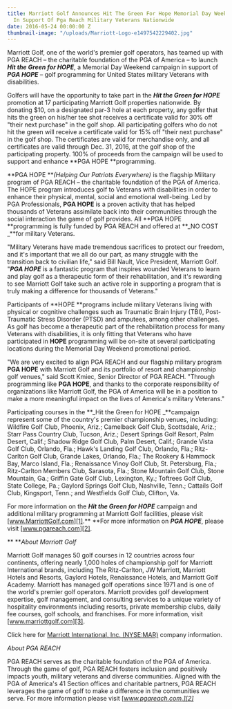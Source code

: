 ```yaml
---
title: Marriott Golf Announces Hit The Green For Hope Memorial Day Weekend Promotion
  In Support Of Pga Reach Military Veterans Nationwide
date: 2016-05-24 00:00:00 Z
thumbnail-image: "/uploads/Marriott-Logo-e1497542229402.jpg"
---
```


Marriott Golf, one of the world's premier golf operators, has teamed up with PGA REACH – the charitable foundation of the PGA of America – to launch **_Hit the Green for HOPE_**, a Memorial Day Weekend campaign in support of **_PGA HOPE_** – golf programming for United States military Veterans with disabilities.

Golfers will have the opportunity to take part in the **_Hit the Green for HOPE_** promotion at 17 participating Marriott Golf properties nationwide. By donating $10, on a designated par-3 hole at each property, any golfer that hits the green on his/her tee shot receives a certificate valid for 30% off "their next purchase" in the golf shop. All participating golfers who do not hit the green will receive a certificate valid for 15% off "their next purchase" in the golf shop. The certificates are valid for merchandise only, and all certificates are valid through Dec. 31, 2016, at the golf shop of the participating property.  100% of proceeds from the campaign will be used to support and enhance **PGA HOPE **programming.

**PGA HOPE **_(Helping Our Patriots Everywhere)_ is the flagship Military program of PGA REACH – the charitable foundation of the PGA of America. The HOPE program introduces golf to Veterans with disabilities in order to enhance their physical, mental, social and emotional well-being. Led by PGA Professionals, **PGA HOPE** is a proven activity that has helped thousands of Veterans assimilate back into their communities through the social interaction the game of golf provides. All **PGA HOPE **programming is fully funded by PGA REACH and offered at **_NO COST _**for military Veterans.

"Military Veterans have made tremendous sacrifices to protect our freedom, and it's important that we all do our part, as many struggle with the transition back to civilian life," said Bill Nault, Vice President, Marriott Golf. "**_PGA HOPE_** is a fantastic program that inspires wounded Veterans to learn and play golf as a therapeutic form of their rehabilitation, and it's rewarding to see Marriott Golf take such an active role in supporting a program that is truly making a difference for thousands of Veterans."

Participants of **HOPE **programs include military Veterans living with physical or cognitive challenges such as Traumatic Brain Injury (TBI), Post-Traumatic Stress Disorder (PTSD) and amputees, among other challenges.  As golf has become a therapeutic part of the rehabilitation process for many Veterans with disabilities, it is only fitting that Veterans who have participated in **HOPE** programming will be on-site at several participating locations during the Memorial Day Weekend promotional period.

"We are very excited to align PGA REACH and our flagship military program **PGA HOPE** with Marriott Golf and its portfolio of resort and championship golf venues," said Scott Kmiec, Senior Director of PGA REACH. "Through programming like **PGA HOPE**, and thanks to the corporate responsibility of organizations like Marriott Golf, the PGA of America will be in a position to make a more meaningful impact on the lives of America's military Veterans."

Participating courses in the **_Hit the Green for HOPE _**campaign represent some of the country's premier championship venues, including: Wildfire Golf Club, Phoenix, Ariz.; Camelback Golf Club, Scottsdale, Ariz.; Starr Pass Country Club, Tucson, Ariz.; Desert Springs Golf Resort, Palm Desert, Calif.; Shadow Ridge Golf Club, Palm Desert, Calif.; Grande Vista Golf Club, Orlando, Fla.; Hawk's Landing Golf Club, Orlando, Fla.; Ritz-Carlton Golf Club, Grande Lakes, Orlando, Fla.; The Rookery & Hammock Bay, Marco Island, Fla.;  Renaissance Vinoy Golf Club,  St. Petersburg, Fla.; Ritz-Carlton Members Club, Sarasota, Fla.; Stone Mountain Golf Club, Stone Mountain, Ga.; Griffin Gate Golf Club, Lexington, Ky.; Toftrees Golf Club, State College, Pa.; Gaylord Springs Golf Club, Nashville, Tenn.; Cattails Golf Club, Kingsport, Tenn.; and Westfields Golf Club, Clifton, Va.

For more information on the **_Hit the Green for HOPE_** campaign and additional military programming at Marriott Golf facilities, please visit [www.MarriottGolf.com][1].**  **For more information on **_PGA HOPE_**, please visit [www.pgareach.com][2].

** **_About Marriott Golf_

Marriott Golf manages 50 golf courses in 12 countries across four continents, offering nearly 1,000 holes of championship golf for Marriott International brands, including The Ritz-Carlton, JW Marriott, Marriott Hotels and Resorts, Gaylord Hotels, Renaissance Hotels, and Marriott Golf Academy.  Marriott has managed golf operations since 1971 and is one of the world's premier golf operators.  Marriott provides golf development expertise, golf management, and consulting services to a unique variety of hospitality environments including resorts, private membership clubs, daily fee courses, golf schools, and franchises. For more information, visit [www.marriottgolf.com][3].

Click here for [Marriott International, Inc. (NYSE:MAR)][4] company information.

_About PGA REACH_

PGA REACH serves as the charitable foundation of the PGA of America. Through the game of golf, PGA REACH fosters inclusion and positively impacts youth, military veterans and diverse communities. Aligned with the PGA of America's 41 Section offices and charitable partners, PGA REACH leverages the game of golf to make a difference in the communities we serve.  For more information please visit [_www.pgareach.com.][2]_

[1]: http://www.MarriottGolf.com
[2]: https://pgareach.com
[3]: http://golf.marriott-vacations.com/leisure/default.jsp
[4]: http://www.marriott.com/corporateinfo/boilerplate.mi